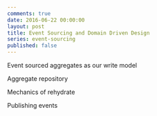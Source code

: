 ```yaml
---
comments: true
date: 2016-06-22 00:00:00
layout: post
title: Event Sourcing and Domain Driven Design
series: event-sourcing
published: false
---
```


Event sourced aggregates as our write model

Aggregate repository

Mechanics of rehydrate

Publishing events
